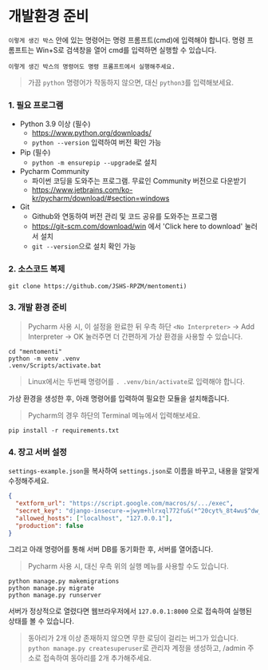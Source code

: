 # 개발환경 준비

`이렇게 생긴 박스` 안에 있는 명령어는 명령 프롬프트(cmd)에 입력해야 합니다. 명령 프롬프트는 Win+S로 검색창을 열어 cmd를 입력하면 실행할 수 있습니다.
```
이렇게 생긴 박스의 명령어도 명령 프롬프트에서 실행해주세요.
```
> 가끔 `python` 명령어가 작동하지 않으면, 대신 `python3`를 입력해보세요.

### 1. 필요 프로그램

* Python 3.9 이상 (필수)
  * https://www.python.org/downloads/
  * `python --version` 입력하여 버전 확인 가능
* Pip (필수)
  * `python -m ensurepip --upgrade`로 설치
* Pycharm Community
  * 파이썬 코딩을 도와주는 프로그램. 무료인 Community 버전으로 다운받기
  * https://www.jetbrains.com/ko-kr/pycharm/download/#section=windows
* Git
  * Github와 연동하여 버전 관리 및 코드 공유를 도와주는 프로그램
  * https://git-scm.com/download/win 에서 'Click here to download' 눌러서 설치
  * `git --version`으로 설치 확인 가능

### 2. 소스코드 복제
```commandline
git clone https://github.com/JSHS-RPZM/mentomenti)
```

### 3. 개발 환경 준비

> Pycharm 사용 시, 이 설정을 완료한 뒤 우측 하단 `<No Interpreter>` -> Add Interpreter -> OK 눌러주면 더 간편하게 가상 환경을 사용할 수 있습니다.

```commandline
cd "mentomenti"
python -m venv .venv
.venv/Scripts/activate.bat
```
> Linux에서는 두번째 명령어를 `. .venv/bin/activate`로 입력해야 합니다.

가상 환경을 생성한 후, 아래 명령어를 입력하여 필요한 모듈을 설치해줍니다.
> Pycharm의 경우 하단의 Terminal 메뉴에서 입력해보세요.
```commandline
pip install -r requirements.txt
```

### 4. 장고 서버 설정

`settings-example.json`을 복사하여 `settings.json`로 이름을 바꾸고, 내용을 알맞게 수정해주세요.
```json
{
  "extform_url": "https://script.google.com/macros/s/.../exec",
  "secret_key": "django-insecure-=jwym+hlrxql772fu&(*^20cyt%_8t4wu$^dw__v^ugbm*=+ha",
  "allowed_hosts": ["localhost", "127.0.0.1"],
  "production": false
}
```
그리고 아래 명령어를 통해 서버 DB를 동기화한 후, 서버를 열어줍니다.
> Pycharm 사용 시, 대신 우측 위의 실행 메뉴를 사용할 수도 있습니다.
```commandline
python manage.py makemigrations
python manage.py migrate
python manage.py runserver
```
서버가 정상적으로 열렸다면 웹브라우저에서 `127.0.0.1:8000` 으로 접속하여 실행된 상태를 볼 수 있습니다.

> 동아리가 2개 이상 존재하지 않으면 무한 로딩이 걸리는 버그가 있습니다. `python manage.py createsuperuser`로 관리자 계정을 생성하고, /admin 주소로 접속하여 동아리를 2개 추가해주세요.
